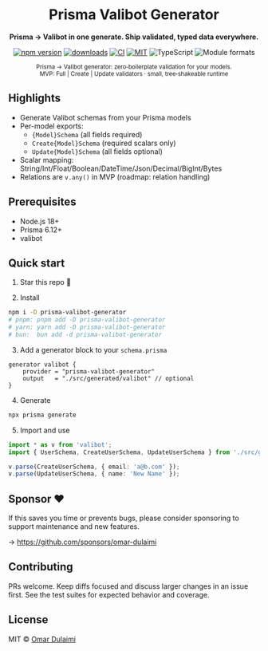 <div align="center">
	<h1>Prisma Valibot Generator</h1>
	<p><strong>Prisma → Valibot in one generate. Ship validated, typed data everywhere.</strong></p>
	<p>
		<a href="https://www.npmjs.com/package/prisma-valibot-generator"><img alt="npm version" src="https://img.shields.io/npm/v/prisma-valibot-generator.svg?color=16C464&label=npm"></a>
		<a href="https://www.npmjs.com/package/prisma-valibot-generator"><img alt="downloads" src="https://img.shields.io/npm/dw/prisma-valibot-generator.svg?color=8B5CF6&label=downloads"></a>
		<a href="https://github.com/omar-dulaimi/prisma-valibot-generator/actions"><img alt="CI" src="https://img.shields.io/github/actions/workflow/status/omar-dulaimi/prisma-valibot-generator/ci.yml?branch=master&label=CI"></a>
		<a href="https://github.com/omar-dulaimi/prisma-valibot-generator/blob/master/LICENSE"><img alt="MIT" src="https://img.shields.io/badge/license-MIT-0a0a0a.svg"></a>
		<img alt="TypeScript" src="https://img.shields.io/badge/types-TypeScript-blue.svg">
		<img alt="Module formats" src="https://img.shields.io/badge/modules-ESM%20%2B%20CJS-444.svg">
		<!-- Docs website temporarily disabled
		<a href="https://omar-dulaimi.github.io/prisma-valibot-generator/"><img alt="Docs" src="https://img.shields.io/badge/docs-website-0ea5e9.svg"></a>
		-->
	</p>
	<sub>
		Prisma → Valibot generator: zero‑boilerplate validation for your models.<br/>
		MVP: Full | Create | Update validators · small, tree‑shakeable runtime
	</sub>
</div>

<!-- Docs website temporarily disabled: https://omar-dulaimi.github.io/prisma-valibot-generator/ -->

## Highlights

- Generate Valibot schemas from your Prisma models
- Per-model exports:
  - `{Model}Schema` (all fields required)
  - `Create{Model}Schema` (required scalars only)
  - `Update{Model}Schema` (all fields optional)
- Scalar mapping: String/Int/Float/Boolean/DateTime/Json/Decimal/BigInt/Bytes
- Relations are `v.any()` in MVP (roadmap: relation handling)

## Prerequisites

- Node.js 18+
- Prisma 6.12+
- valibot

## Quick start

1) Star this repo 🌟

2) Install

```bash
npm i -D prisma-valibot-generator
# pnpm: pnpm add -D prisma-valibot-generator
# yarn: yarn add -D prisma-valibot-generator
# bun:  bun add -d prisma-valibot-generator
```

3) Add a generator block to your `schema.prisma`

```prisma
generator valibot {
	provider = "prisma-valibot-generator"
	output   = "./src/generated/valibot" // optional
}
```

4) Generate

```bash
npx prisma generate
```

5) Import and use

```ts
import * as v from 'valibot';
import { UserSchema, CreateUserSchema, UpdateUserSchema } from './src/generated/valibot';

v.parse(CreateUserSchema, { email: 'a@b.com' });
v.parse(UpdateUserSchema, { name: 'New Name' });
```

<!-- ## Docs & recipes -->

<!-- Docs website temporarily disabled:
- Quick Start, concepts, and MVP notes: https://omar-dulaimi.github.io/prisma-valibot-generator/
-->

## Sponsor ❤️

If this saves you time or prevents bugs, please consider sponsoring to support maintenance and new features.

→ https://github.com/sponsors/omar-dulaimi

## Contributing

PRs welcome. Keep diffs focused and discuss larger changes in an issue first. See the test suites for expected behavior and coverage.

## License

MIT © [Omar Dulaimi](https://github.com/omar-dulaimi)

